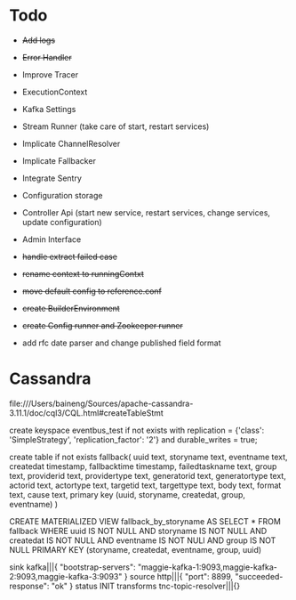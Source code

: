 # Todo
- ~~Add logs~~
- ~~Error Handler~~
- Improve Tracer
- ExecutionContext
- Kafka Settings
- Stream Runner (take care of start, restart services)
- Implicate ChannelResolver
- Implicate Fallbacker
- Integrate Sentry
- Configuration storage
- Controller Api (start new service, restart services, change services, update configuration)
- Admin Interface

- ~~handle extract failed case~~
- ~~rename context to runningContxt~~
- ~~move default config to reference.conf~~
- ~~create BuilderEnvironment~~
- ~~create Config runner and Zookeeper runner~~
- add rfc date parser and change published field format

# Cassandra
file:///Users/baineng/Sources/apache-cassandra-3.11.1/doc/cql3/CQL.html#createTableStmt

create keyspace eventbus_test if not exists
    with replication = {'class': 'SimpleStrategy', 'replication_factor': '2'}  and durable_writes = true;

create table if not exists fallback(
    uuid text, 
    storyname text, 
    eventname text, 
    createdat timestamp, 
    fallbacktime timestamp,
    failedtaskname text, 
    group text, 
    providerid text, 
    providertype text, 
    generatorid text, 
    generatortype text,  
    actorid text, 
    actortype text,
    targetid text, 
    targettype text, 
    body text, 
    format text, 
    cause text,
    primary key (uuid, storyname, createdat, group, eventname)
)

CREATE MATERIALIZED VIEW fallback_by_storyname AS
    SELECT * FROM fallback WHERE uuid IS NOT NULL AND storyname IS NOT NULL AND createdat IS NOT NULL AND eventname IS NOT NULl AND group IS NOT NULL
    PRIMARY KEY (storyname, createdat, eventname, group, uuid)


sink	kafka|||{ "bootstrap-servers": "maggie-kafka-1:9093,maggie-kafka-2:9093,maggie-kafka-3:9093" }
source	http|||{ "port": 8899, "succeeded-response": "ok" }
status	INIT
transforms	tnc-topic-resolver|||{}